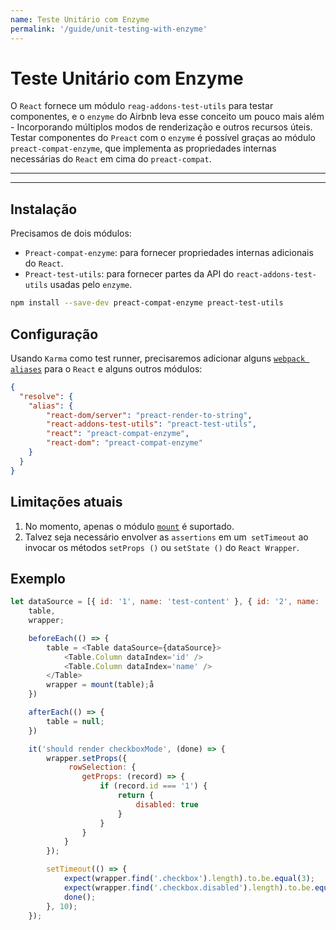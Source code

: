 ```yaml
---
name: Teste Unitário com Enzyme
permalink: '/guide/unit-testing-with-enzyme'
---
```


# Teste Unitário com Enzyme

O `React` fornece um módulo `reag-addons-test-utils` para testar componentes, e o `enzyme` do Airbnb leva esse conceito um pouco mais além - Incorporando múltiplos modos de renderização e outros recursos úteis. Testar componentes do `Preact` com o `enzyme` é possível graças ao módulo `preact-compat-enzyme`, que implementa as propriedades internas necessárias do `React` em cima do `preact-compat`.

---

<toc></toc>

---

## Instalação

Precisamos de dois módulos:

- `Preact-compat-enzyme`: para fornecer propriedades internas adicionais do `React`.
- `Preact-test-utils`: para fornecer partes da API do `react-addons-test-utils` usadas pelo `enzyme`.

```sh
npm install --save-dev preact-compat-enzyme preact-test-utils
```

## Configuração

Usando `Karma` como test runner, precisaremos adicionar alguns [`webpack aliases`](https://github.com/webpack-contrib/karma-webpack#usage) para o `React` e alguns outros módulos:

```json
{
  "resolve": {
    "alias": {
        "react-dom/server": "preact-render-to-string",
        "react-addons-test-utils": "preact-test-utils",
        "react": "preact-compat-enzyme",
        "react-dom": "preact-compat-enzyme"
    }
  }
}
```

## Limitações atuais

1. No momento, apenas o módulo [`mount`](http://airbnb.io/enzyme/docs/api/mount.html)  é suportado.
2. Talvez seja necessário envolver as `assertions` em um` setTimeout` ao invocar os métodos `setProps ()` ou `setState ()` do `React Wrapper`.


## Exemplo

```js
let dataSource = [{ id: '1', name: 'test-content' }, { id: '2', name: 'test-content' }],
    table,
    wrapper;

    beforeEach(() => {
        table = <Table dataSource={dataSource}>
            <Table.Column dataIndex='id' />
            <Table.Column dataIndex='name' />
        </Table>
        wrapper = mount(table);å
    })

    afterEach(() => {
        table = null;
    })

    it('should render checkboxMode', (done) => {
        wrapper.setProps({
             rowSelection: {
                getProps: (record) => {
                    if (record.id === '1') {
                        return {
                            disabled: true
                        }
                    }
                }
            }
        });

        setTimeout(() => {
            expect(wrapper.find('.checkbox').length).to.be.equal(3);
            expect(wrapper.find('.checkbox.disabled').length).to.be.equal(1);
            done();
        }, 10);
    });
```
